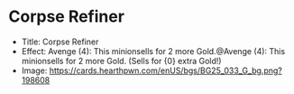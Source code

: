# Corpse Refiner
- Title:  Corpse Refiner
- Effect:  Avenge (4): This minionsells for 2 more Gold.@Avenge (4): This minionsells for 2 more Gold. (Sells for {0} extra Gold!)
- Image:  https://cards.hearthpwn.com/enUS/bgs/BG25_033_G_bg.png?198608
